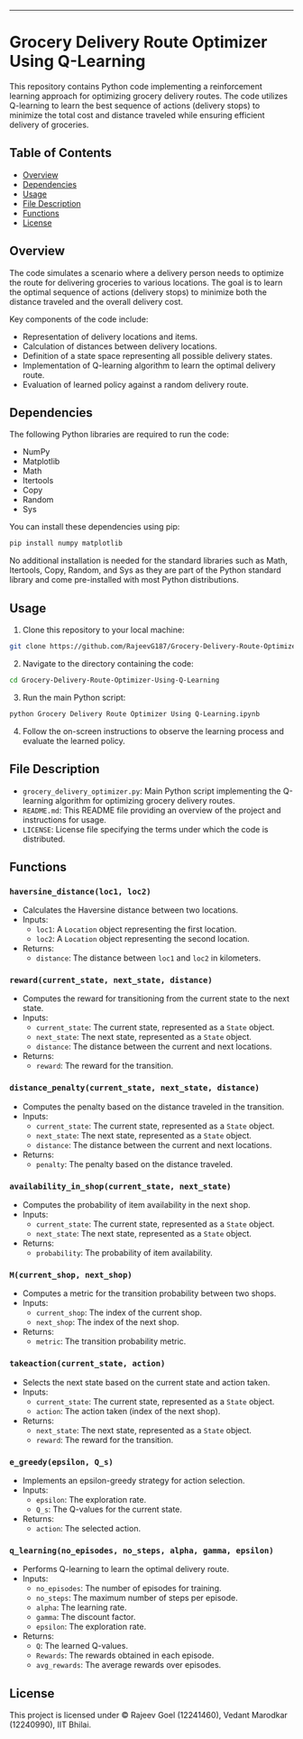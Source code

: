 ---

# Grocery Delivery Route Optimizer Using Q-Learning

This repository contains Python code implementing a reinforcement learning approach for optimizing grocery delivery routes. The code utilizes Q-learning to learn the best sequence of actions (delivery stops) to minimize the total cost and distance traveled while ensuring efficient delivery of groceries.

## Table of Contents

- [Overview](#overview)
- [Dependencies](#dependencies)
- [Usage](#usage)
- [File Description](#file-description)
- [Functions](#functions)
- [License](#license)

## Overview

The code simulates a scenario where a delivery person needs to optimize the route for delivering groceries to various locations. The goal is to learn the optimal sequence of actions (delivery stops) to minimize both the distance traveled and the overall delivery cost.

Key components of the code include:
- Representation of delivery locations and items.
- Calculation of distances between delivery locations.
- Definition of a state space representing all possible delivery states.
- Implementation of Q-learning algorithm to learn the optimal delivery route.
- Evaluation of learned policy against a random delivery route.

## Dependencies

The following Python libraries are required to run the code:
- NumPy
- Matplotlib
- Math
- Itertools
- Copy
- Random
- Sys

You can install these dependencies using pip:

```bash
pip install numpy matplotlib
```

No additional installation is needed for the standard libraries such as Math, Itertools, Copy, Random, and Sys as they are part of the Python standard library and come pre-installed with most Python distributions.

## Usage

1. Clone this repository to your local machine:

```bash
git clone https://github.com/RajeevG187/Grocery-Delivery-Route-Optimizer-Using-Q-Learning.git
```

2. Navigate to the directory containing the code:

```bash
cd Grocery-Delivery-Route-Optimizer-Using-Q-Learning
```

3. Run the main Python script:

```bash
python Grocery Delivery Route Optimizer Using Q-Learning.ipynb
```

4. Follow the on-screen instructions to observe the learning process and evaluate the learned policy.

## File Description

- `grocery_delivery_optimizer.py`: Main Python script implementing the Q-learning algorithm for optimizing grocery delivery routes.
- `README.md`: This README file providing an overview of the project and instructions for usage.
- `LICENSE`: License file specifying the terms under which the code is distributed.

## Functions

### `haversine_distance(loc1, loc2)`
- Calculates the Haversine distance between two locations.
- Inputs:
  - `loc1`: A `Location` object representing the first location.
  - `loc2`: A `Location` object representing the second location.
- Returns:
  - `distance`: The distance between `loc1` and `loc2` in kilometers.

### `reward(current_state, next_state, distance)`
- Computes the reward for transitioning from the current state to the next state.
- Inputs:
  - `current_state`: The current state, represented as a `State` object.
  - `next_state`: The next state, represented as a `State` object.
  - `distance`: The distance between the current and next locations.
- Returns:
  - `reward`: The reward for the transition.

### `distance_penalty(current_state, next_state, distance)`
- Computes the penalty based on the distance traveled in the transition.
- Inputs:
  - `current_state`: The current state, represented as a `State` object.
  - `next_state`: The next state, represented as a `State` object.
  - `distance`: The distance between the current and next locations.
- Returns:
  - `penalty`: The penalty based on the distance traveled.

### `availability_in_shop(current_state, next_state)`
- Computes the probability of item availability in the next shop.
- Inputs:
  - `current_state`: The current state, represented as a `State` object.
  - `next_state`: The next state, represented as a `State` object.
- Returns:
  - `probability`: The probability of item availability.

### `M(current_shop, next_shop)`
- Computes a metric for the transition probability between two shops.
- Inputs:
  - `current_shop`: The index of the current shop.
  - `next_shop`: The index of the next shop.
- Returns:
  - `metric`: The transition probability metric.

### `takeaction(current_state, action)`
- Selects the next state based on the current state and action taken.
- Inputs:
  - `current_state`: The current state, represented as a `State` object.
  - `action`: The action taken (index of the next shop).
- Returns:
  - `next_state`: The next state, represented as a `State` object.
  - `reward`: The reward for the transition.

### `e_greedy(epsilon, Q_s)`
- Implements an epsilon-greedy strategy for action selection.
- Inputs:
  - `epsilon`: The exploration rate.
  - `Q_s`: The Q-values for the current state.
- Returns:
  - `action`: The selected action.

### `q_learning(no_episodes, no_steps, alpha, gamma, epsilon)`
- Performs Q-learning to learn the optimal delivery route.
- Inputs:
  - `no_episodes`: The number of episodes for training.
  - `no_steps`: The maximum number of steps per episode.
  - `alpha`: The learning rate.
  - `gamma`: The discount factor.
  - `epsilon`: The exploration rate.
- Returns:
  - `Q`: The learned Q-values.
  - `Rewards`: The rewards obtained in each episode.
  - `avg_rewards`: The average rewards over episodes.

## License

This project is licensed under © Rajeev Goel (12241460), Vedant Marodkar (12240990), IIT Bhilai.
